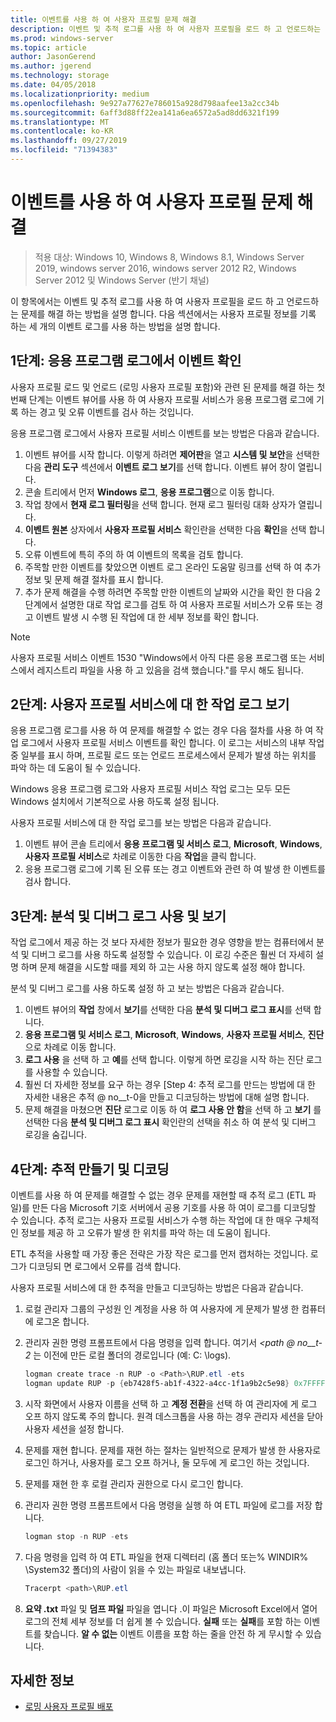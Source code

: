 ```yaml
---
title: 이벤트를 사용 하 여 사용자 프로필 문제 해결
description: 이벤트 및 추적 로그를 사용 하 여 사용자 프로필을 로드 하 고 언로드하는 문제를 해결 하는 방법입니다.
ms.prod: windows-server
ms.topic: article
author: JasonGerend
ms.author: jgerend
ms.technology: storage
ms.date: 04/05/2018
ms.localizationpriority: medium
ms.openlocfilehash: 9e927a77627e786015a928d798aafee13a2cc34b
ms.sourcegitcommit: 6aff3d88ff22ea141a6ea6572a5ad8dd6321f199
ms.translationtype: MT
ms.contentlocale: ko-KR
ms.lasthandoff: 09/27/2019
ms.locfileid: "71394383"
---
```

# <a name="troubleshoot-user-profiles-with-events"></a>이벤트를 사용 하 여 사용자 프로필 문제 해결

>적용 대상: Windows 10, Windows 8, Windows 8.1, Windows Server 2019, windows server 2016, windows server 2012 R2, Windows Server 2012 및 Windows Server (반기 채널)

이 항목에서는 이벤트 및 추적 로그를 사용 하 여 사용자 프로필을 로드 하 고 언로드하는 문제를 해결 하는 방법을 설명 합니다. 다음 섹션에서는 사용자 프로필 정보를 기록 하는 세 개의 이벤트 로그를 사용 하는 방법을 설명 합니다.

## <a name="step-1-checking-events-in-the-application-log"></a>1단계: 응용 프로그램 로그에서 이벤트 확인

사용자 프로필 로드 및 언로드 (로밍 사용자 프로필 포함)와 관련 된 문제를 해결 하는 첫 번째 단계는 이벤트 뷰어를 사용 하 여 사용자 프로필 서비스가 응용 프로그램 로그에 기록 하는 경고 및 오류 이벤트를 검사 하는 것입니다.

응용 프로그램 로그에서 사용자 프로필 서비스 이벤트를 보는 방법은 다음과 같습니다.

1. 이벤트 뷰어를 시작 합니다. 이렇게 하려면 **제어판**을 열고 **시스템 및 보안**을 선택한 다음 **관리 도구** 섹션에서 **이벤트 로그 보기**를 선택 합니다. 이벤트 뷰어 창이 열립니다.
2. 콘솔 트리에서 먼저 **Windows 로그**, **응용 프로그램**으로 이동 합니다.
3. 작업 창에서 **현재 로그 필터링**을 선택 합니다. 현재 로그 필터링 대화 상자가 열립니다.
4. **이벤트 원본** 상자에서 **사용자 프로필 서비스** 확인란을 선택한 다음 **확인**을 선택 합니다.
5. 오류 이벤트에 특히 주의 하 여 이벤트의 목록을 검토 합니다.
6. 주목할 만한 이벤트를 찾았으면 이벤트 로그 온라인 도움말 링크를 선택 하 여 추가 정보 및 문제 해결 절차를 표시 합니다.
7. 추가 문제 해결을 수행 하려면 주목할 만한 이벤트의 날짜와 시간을 확인 한 다음 2 단계에서 설명한 대로 작업 로그를 검토 하 여 사용자 프로필 서비스가 오류 또는 경고 이벤트 발생 시 수행 된 작업에 대 한 세부 정보를 확인 합니다.

>[!NOTE]
>사용자 프로필 서비스 이벤트 1530 "Windows에서 아직 다른 응용 프로그램 또는 서비스에서 레지스트리 파일을 사용 하 고 있음을 검색 했습니다."를 무시 해도 됩니다.

## <a name="step-2-view-the-operational-log-for-the-user-profile-service"></a>2단계: 사용자 프로필 서비스에 대 한 작업 로그 보기

응용 프로그램 로그를 사용 하 여 문제를 해결할 수 없는 경우 다음 절차를 사용 하 여 작업 로그에서 사용자 프로필 서비스 이벤트를 확인 합니다. 이 로그는 서비스의 내부 작업 중 일부를 표시 하며, 프로필 로드 또는 언로드 프로세스에서 문제가 발생 하는 위치를 파악 하는 데 도움이 될 수 있습니다.

Windows 응용 프로그램 로그와 사용자 프로필 서비스 작업 로그는 모두 모든 Windows 설치에서 기본적으로 사용 하도록 설정 됩니다.

사용자 프로필 서비스에 대 한 작업 로그를 보는 방법은 다음과 같습니다.

1. 이벤트 뷰어 콘솔 트리에서 **응용 프로그램 및 서비스 로그**, **Microsoft**, **Windows**, **사용자 프로필 서비스**로 차례로 이동한 다음 **작업**을 클릭 합니다.
2. 응용 프로그램 로그에 기록 된 오류 또는 경고 이벤트와 관련 하 여 발생 한 이벤트를 검사 합니다.

## <a name="step-3-enable-and-view-analytic-and-debug-logs"></a>3단계: 분석 및 디버그 로그 사용 및 보기

작업 로그에서 제공 하는 것 보다 자세한 정보가 필요한 경우 영향을 받는 컴퓨터에서 분석 및 디버그 로그를 사용 하도록 설정할 수 있습니다. 이 로깅 수준은 훨씬 더 자세히 설명 하며 문제 해결을 시도할 때를 제외 하 고는 사용 하지 않도록 설정 해야 합니다.

분석 및 디버그 로그를 사용 하도록 설정 하 고 보는 방법은 다음과 같습니다.

1. 이벤트 뷰어의 **작업** 창에서 **보기**를 선택한 다음 **분석 및 디버그 로그 표시**를 선택 합니다.
2. **응용 프로그램 및 서비스 로그**, **Microsoft**, **Windows**, **사용자 프로필 서비스**, **진단**으로 차례로 이동 합니다.
3. **로그 사용** 을 선택 하 고 **예**를 선택 합니다. 이렇게 하면 로깅을 시작 하는 진단 로그를 사용할 수 있습니다.
4. 훨씬 더 자세한 정보를 요구 하는 경우 [Step 4: 추적 로그를 만드는 방법에 대 한 자세한 내용은 추적 @ no__t-0을 만들고 디코딩하는 방법에 대해 설명 합니다.
5. 문제 해결을 마쳤으면 **진단** 로그로 이동 하 여 **로그 사용 안 함**을 선택 하 고 **보기** 를 선택한 다음 **분석 및 디버그 로그 표시** 확인란의 선택을 취소 하 여 분석 및 디버그 로깅을 숨깁니다.

## <a name="step-4-creating-and-decoding-a-trace"></a>4단계: 추적 만들기 및 디코딩

이벤트를 사용 하 여 문제를 해결할 수 없는 경우 문제를 재현할 때 추적 로그 (ETL 파일)를 만든 다음 Microsoft 기호 서버에서 공용 기호를 사용 하 여이 로그를 디코딩할 수 있습니다. 추적 로그는 사용자 프로필 서비스가 수행 하는 작업에 대 한 매우 구체적인 정보를 제공 하 고 오류가 발생 한 위치를 파악 하는 데 도움이 됩니다.

ETL 추적을 사용할 때 가장 좋은 전략은 가장 작은 로그를 먼저 캡처하는 것입니다. 로그가 디코딩되 면 로그에서 오류를 검색 합니다.

사용자 프로필 서비스에 대 한 추적을 만들고 디코딩하는 방법은 다음과 같습니다.

1. 로컬 관리자 그룹의 구성원 인 계정을 사용 하 여 사용자에 게 문제가 발생 한 컴퓨터에 로그온 합니다.
2. 관리자 권한 명령 프롬프트에서 다음 명령을 입력 합니다. 여기서 *\<path @ no__t-2* 는 이전에 만든 로컬 폴더의 경로입니다 (예: C: \\logs).
        
    ```PowerShell
    logman create trace -n RUP -o <Path>\RUP.etl -ets
    logman update RUP -p {eb7428f5-ab1f-4322-a4cc-1f1a9b2c5e98} 0x7FFFFFFF 0x7 -ets
    ```
3. 시작 화면에서 사용자 이름을 선택 하 고 **계정 전환**을 선택 하 여 관리자에 게 로그 오프 하지 않도록 주의 합니다. 원격 데스크톱을 사용 하는 경우 관리자 세션을 닫아 사용자 세션을 설정 합니다.
4. 문제를 재현 합니다. 문제를 재현 하는 절차는 일반적으로 문제가 발생 한 사용자로 로그인 하거나, 사용자를 로그 오프 하거나, 둘 모두에 게 로그인 하는 것입니다.
5. 문제를 재현 한 후 로컬 관리자 권한으로 다시 로그인 합니다.
6. 관리자 권한 명령 프롬프트에서 다음 명령을 실행 하 여 ETL 파일에 로그를 저장 합니다.
  
    ```PowerShell
    logman stop -n RUP -ets
    ```
7. 다음 명령을 입력 하 여 ETL 파일을 현재 디렉터리 (홈 폴더 또는% WINDIR% \\System32 폴더)의 사람이 읽을 수 있는 파일로 내보냅니다.
    
    ```PowerShell
    Tracerpt <path>\RUP.etl
    ```
8. **요약 .txt** 파일 및 **덤프 파일** 파일을 엽니다 .이 파일은 Microsoft Excel에서 열어 로그의 전체 세부 정보를 더 쉽게 볼 수 있습니다. **실패** 또는 **실패**를 포함 하는 이벤트를 찾습니다. **알 수 없는** 이벤트 이름을 포함 하는 줄을 안전 하 게 무시할 수 있습니다.

## <a name="more-information"></a>자세한 정보

* [로밍 사용자 프로필 배포](deploy-roaming-user-profiles.md)